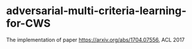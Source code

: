 # adversarial-multi-criteria-learning-for-CWS
The implementation of paper https://arxiv.org/abs/1704.07556, ACL 2017
